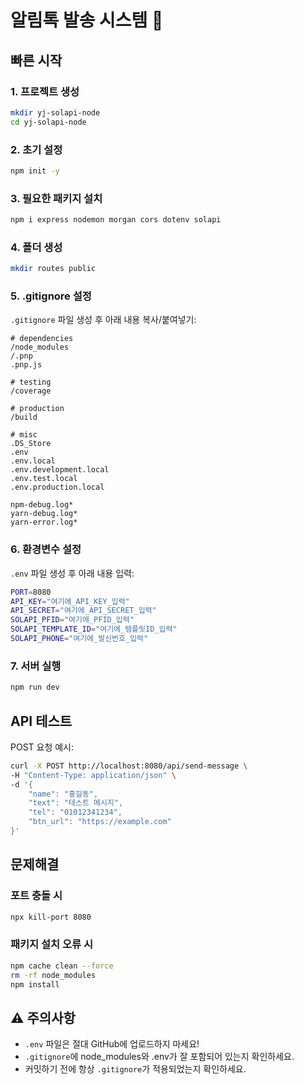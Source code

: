# 알림톡 발송 시스템 📱

## 빠른 시작

### 1. 프로젝트 생성
```bash
mkdir yj-solapi-node
cd yj-solapi-node
```

### 2. 초기 설정
```bash
npm init -y
```

### 3. 필요한 패키지 설치
```bash
npm i express nodemon morgan cors dotenv solapi
```

### 4. 폴더 생성
```bash
mkdir routes public
```

### 5. .gitignore 설정
`.gitignore` 파일 생성 후 아래 내용 복사/붙여넣기:
```
# dependencies
/node_modules
/.pnp
.pnp.js

# testing
/coverage

# production
/build

# misc
.DS_Store
.env
.env.local
.env.development.local
.env.test.local
.env.production.local

npm-debug.log*
yarn-debug.log*
yarn-error.log*
```

### 6. 환경변수 설정
`.env` 파일 생성 후 아래 내용 입력:
```bash
PORT=8080
API_KEY="여기에_API_KEY_입력"
API_SECRET="여기에_API_SECRET_입력"
SOLAPI_PFID="여기에_PFID_입력"
SOLAPI_TEMPLATE_ID="여기에_템플릿ID_입력"
SOLAPI_PHONE="여기에_발신번호_입력"
```

### 7. 서버 실행
```bash
npm run dev
```

## API 테스트
POST 요청 예시:
```bash
curl -X POST http://localhost:8080/api/send-message \
-H "Content-Type: application/json" \
-d '{
    "name": "홍길동",
    "text": "테스트 메시지",
    "tel": "01012341234",
    "btn_url": "https://example.com"
}'
```

## 문제해결
### 포트 충돌 시
```bash
npx kill-port 8080
```

### 패키지 설치 오류 시
```bash
npm cache clean --force
rm -rf node_modules
npm install
```

## ⚠️ 주의사항
- `.env` 파일은 절대 GitHub에 업로드하지 마세요!
- `.gitignore`에 node_modules와 .env가 잘 포함되어 있는지 확인하세요.
- 커밋하기 전에 항상 `.gitignore`가 적용되었는지 확인하세요.

